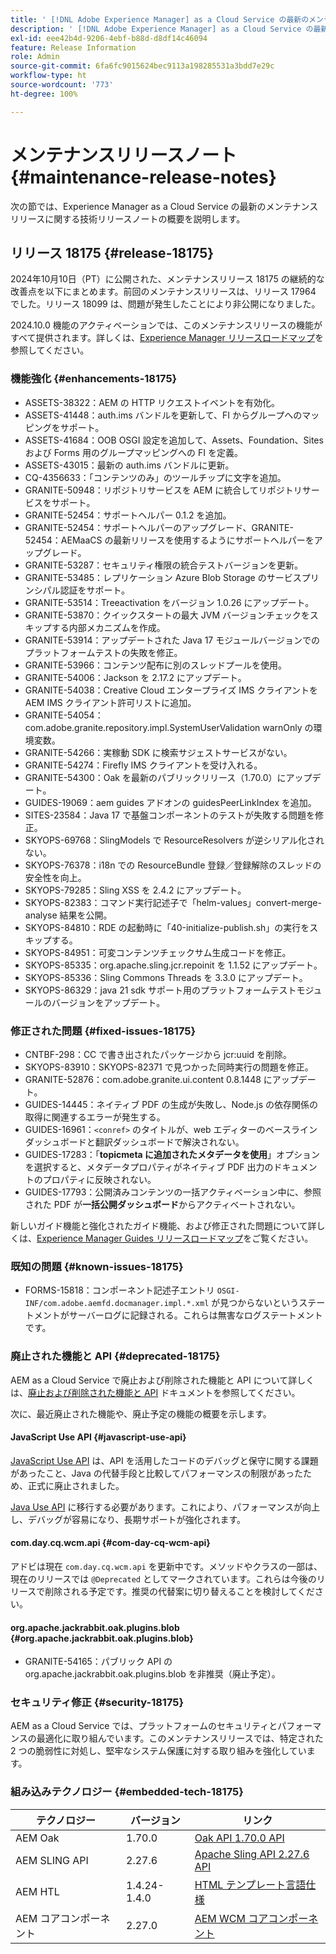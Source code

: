 ```yaml
---
title: ' [!DNL Adobe Experience Manager] as a Cloud Service の最新のメンテナンスリリースノート。'
description: ' [!DNL Adobe Experience Manager] as a Cloud Service の最新のメンテナンスリリースノート。'
exl-id: eee42b4d-9206-4ebf-b88d-d8df14c46094
feature: Release Information
role: Admin
source-git-commit: 6fa6fc9015624bec9113a198285531a3bdd7e29c
workflow-type: ht
source-wordcount: '773'
ht-degree: 100%

---
```



# メンテナンスリリースノート {#maintenance-release-notes}

次の節では、Experience Manager as a Cloud Service の最新のメンテナンスリリースに関する技術リリースノートの概要を説明します。

## リリース 18175 {#release-18175}

2024年10月10日（PT）に公開された、メンテナンスリリース 18175 の継続的な改善点を以下にまとめます。前回のメンテナンスリリースは、リリース 17964 でした。リリース 18099 は、問題が発生したことにより非公開になりました。

2024.10.0 機能のアクティベーションでは、このメンテナンスリリースの機能がすべて提供されます。詳しくは、[Experience Manager リリースロードマップ](https://experienceleague.adobe.com/ja/docs/experience-manager-release-information/aem-release-updates/update-releases-roadmap)を参照してください。

### 機能強化 {#enhancements-18175}

* ASSETS-38322：AEM の HTTP リクエストイベントを有効化。
* ASSETS-41448：auth.ims バンドルを更新して、FI からグループへのマッピングをサポート。
* ASSETS-41684：OOB OSGI 設定を追加して、Assets、Foundation、Sites および Forms 用のグループマッピングへの FI を定義。
* ASSETS-43015：最新の auth.ims バンドルに更新。
* CQ-4356633：「コンテンツのみ」のツールチップに文字を追加。
* GRANITE-50948：リポジトリサービスを AEM に統合してリポジトリサービスをサポート。
* GRANITE-52454：サポートヘルパー 0.1.2 を追加。
* GRANITE-52454：サポートヘルパーのアップグレード、GRANITE-52454：AEMaaCS の最新リリースを使用するようにサポートヘルパーをアップグレード。
* GRANITE-53287：セキュリティ権限の統合テストバージョンを更新。
* GRANITE-53485：レプリケーション Azure Blob Storage のサービスプリンシパル認証をサポート。
* GRANITE-53514：Treeactivation をバージョン 1.0.26 にアップデート。
* GRANITE-53870：クイックスタートの最大 JVM バージョンチェックをスキップする内部メカニズムを作成。
* GRANITE-53914：アップデートされた Java 17 モジュールバージョンでのプラットフォームテストの失敗を修正。
* GRANITE-53966：コンテンツ配布に別のスレッドプールを使用。
* GRANITE-54006：Jackson を 2.17.2 にアップデート。
* GRANITE-54038：Creative Cloud エンタープライズ IMS クライアントを AEM IMS クライアント許可リストに追加。
* GRANITE-54054：com.adobe.granite.repository.impl.SystemUserValidation warnOnly の環境変数。
* GRANITE-54266：実稼動 SDK に検索サジェストサービスがない。
* GRANITE-54274：Firefly IMS クライアントを受け入れる。
* GRANITE-54300：Oak を最新のパブリックリリース（1.70.0）にアップデート。
* GUIDES-19069：aem guides アドオンの guidesPeerLinkIndex を追加。
* SITES-23584：Java 17 で基盤コンポーネントのテストが失敗する問題を修正。
* SKYOPS-69768：SlingModels で ResourceResolvers が逆シリアル化されない。
* SKYOPS-76378：i18n での ResourceBundle 登録／登録解除のスレッドの安全性を向上。
* SKYOPS-79285：Sling XSS を 2.4.2 にアップデート。
* SKYOPS-82383：コマンド実行記述子で「helm-values」convert-merge-analyse 結果を公開。
* SKYOPS-84810：RDE の起動時に「40-initialize-publish.sh」の実行をスキップする。
* SKYOPS-84951：可変コンテンツチェックサム生成コードを修正。
* SKYOPS-85335：org.apache.sling.jcr.repoinit を 1.1.52 にアップデート。
* SKYOPS-85336：Sling Commons Threads を 3.3.0 にアップデート。
* SKYOPS-86329：java 21 sdk サポート用のプラットフォームテストモジュールのバージョンをアップデート。

### 修正された問題 {#fixed-issues-18175}

* CNTBF-298：CC で書き出されたパッケージから jcr:uuid を削除。
* SKYOPS-83910：SKYOPS-82371 で見つかった同時実行の問題を修正。
* GRANITE-52876：com.adobe.granite.ui.content 0.8.1448 にアップデート。
* GUIDES-14445：ネイティブ PDF の生成が失敗し、Node.js の依存関係の取得に関連するエラーが発生する。
* GUIDES-16961：`<conref>` のタイトルが、web エディターのベースラインダッシュボードと翻訳ダッシュボードで解決されない。
* GUIDES-17283：「**topicmeta に追加されたメタデータを使用**」オプションを選択すると、メタデータプロパティがネイティブ PDF 出力のドキュメントのプロパティに反映されない。
* GUIDES-17793：公開済みコンテンツの一括アクティベーション中に、参照された PDF が&#x200B;**一括公開ダッシュボード**&#x200B;からアクティベートされない。

新しいガイド機能と強化されたガイド機能、および修正された問題について詳しくは、[Experience Manager Guides リリースロードマップ](https://experienceleague.adobe.com/ja/docs/experience-manager-guides/using/release-info/aem-guides-releases-roadmap)をご覧ください。

### 既知の問題 {#known-issues-18175}

* FORMS-15818：コンポーネント記述子エントリ `OSGI-INF/com.adobe.aemfd.docmanager.impl.*.xml` が見つからないというステートメントがサーバーログに記録される。これらは無害なログステートメントです。

### 廃止された機能と API {#deprecated-18175}

AEM as a Cloud Service で廃止および削除された機能と API について詳しくは、[廃止および削除された機能と API](/help/release-notes/deprecated-removed-features.md) ドキュメントを参照してください。

次に、最近廃止された機能や、廃止予定の機能の概要を示します。

#### JavaScript Use API {#javascript-use-api}

[JavaScript Use API](https://github.com/adobe/htl-spec/blob/master/SPECIFICATION.md#42-javascript-use-api) は、API を活用したコードのデバッグと保守に関する課題があったこと、Java の代替手段と比較してパフォーマンスの制限があったため、正式に廃止されました。

[Java Use API](https://experienceleague.adobe.com/ja/docs/experience-manager-htl/content/java-use-api) に移行する必要があります。これにより、パフォーマンスが向上し、デバッグが容易になり、長期サポートが強化されます。

#### com.day.cq.wcm.api {#com-day-cq-wcm-api}

アドビは現在 `com.day.cq.wcm.api` を更新中です。メソッドやクラスの一部は、現在のリリースでは `@Deprecated` としてマークされています。これらは今後のリリースで削除される予定です。推奨の代替案に切り替えることを検討してください。

#### org.apache.jackrabbit.oak.plugins.blob {#org.apache.jackrabbit.oak.plugins.blob}

* GRANITE-54165：パブリック API の org.apache.jackrabbit.oak.plugins.blob を非推奨（廃止予定）。

### セキュリティ修正 {#security-18175}

AEM as a Cloud Service では、プラットフォームのセキュリティとパフォーマンスの最適化に取り組んでいます。このメンテナンスリリースでは、特定された 2 つの脆弱性に対処し、堅牢なシステム保護に対する取り組みを強化しています。

### 組み込みテクノロジー {#embedded-tech-18175}

| テクノロジー | バージョン | リンク |
|---|---|---|
| AEM Oak | 1.70.0 | [Oak API 1.70.0 API](https://www.javadoc.io/doc/org.apache.jackrabbit/oak-api/1.70.0/index.html) |
| AEM SLING API | 2.27.6 | [Apache Sling API 2.27.6 API](https://www.javadoc.io/doc/org.apache.sling/org.apache.sling.api/latest/index.html) |
| AEM HTL | 1.4.24-1.4.0 | [HTML テンプレート言語仕様](https://github.com/adobe/htl-spec) |
| AEM コアコンポーネント | 2.27.0 | [AEM WCM コアコンポーネント](https://github.com/adobe/aem-core-wcm-components) |
